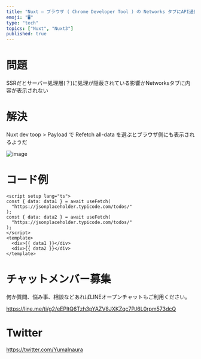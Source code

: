 ```yaml
---
title: "Nuxt – ブラウザ ( Chrome Developer Tool ) の Networks タブにAPI通信内容が表示されない ( S"
emoji: "🖥"
type: "tech"
topics: ["Nuxt", "Nuxt3"]
published: true
---
```


# 問題

SSRだとサーバー処理層(？)に処理が隠蔽されている影響かNetworksタブに内容が表示されない


# 解決

Nuxt dev toop > Payload で Refetch all-data を選ぶとブラウザ側にも表示されるようだ

![image](https://github.com/YumaInaura/YumaInaura/assets/13635059/b7e70dab-8586-4876-bde1-028457d02d8d)

# コード例

```vue
<script setup lang="ts">
const { data: data1 } = await useFetch(
  "https://jsonplaceholder.typicode.com/todos/"
);
const { data: data2 } = await useFetch(
  "https://jsonplaceholder.typicode.com/todos/"
);
</script>
<template>
  <div>{{ data1 }}</div>
  <div>{{ data2 }}</div>
</template>

```


# チャットメンバー募集


何か質問、悩み事、相談などあればLINEオープンチャットもご利用ください。

https://line.me/ti/g2/eEPltQ6Tzh3pYAZV8JXKZqc7PJ6L0rpm573dcQ


# Twitter

https://twitter.com/YumaInaura


